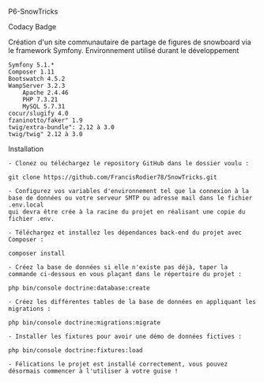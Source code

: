 P6-SnowTricks

Codacy Badge

Création d'un site communautaire de partage de figures de snowboard via le framework Symfony.
Environnement utilisé durant le développement

    Symfony 5.1.*
    Composer 1.11
    Bootswatch 4.5.2
    WampServer 3.2.3
        Apache 2.4.46
        PHP 7.3.21
        MySQL 5.7.31
    cocur/slugify 4.0
    fzaninotto/faker" 1.9
    twig/extra-bundle": 2.12 à 3.0
    twig/twig" 2.12 à 3.0

Installation

    - Clonez ou téléchargez le repository GitHub dans le dossier voulu :

    git clone https://github.com/FrancisRodier78/SnowTricks.git

    - Configurez vos variables d'environnement tel que la connexion à la base de données ou votre serveur SMTP ou adresse mail dans le fichier .env.local 
    qui devra être crée à la racine du projet en réalisant une copie du fichier .env.

    - Téléchargez et installez les dépendances back-end du projet avec Composer :

    composer install

    - Créez la base de données si elle n'existe pas déjà, taper la commande ci-dessous en vous plaçant dans le répertoire du projet :

    php bin/console doctrine:database:create

    - Créez les différentes tables de la base de données en appliquant les migrations :

    php bin/console doctrine:migrations:migrate

    - Installer les fixtures pour avoir une démo de données fictives :

    php bin/console doctrine:fixtures:load

    - Félications le projet est installé correctement, vous pouvez désormais commencer à l'utiliser à votre guise !
